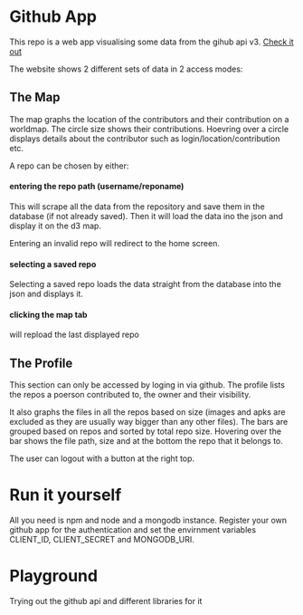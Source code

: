# Github App

This repo is a web app visualising some data from the gihub api v3.
[Check it out](https://a-github.herokuapp.com/)

The website shows 2 different sets of data in 2 access modes:

## The Map

The map graphs the location of the contributors and their contribution on a worldmap.
The circle size shows their contributions.
Hoevring over a circle displays details about the contributor such as login/location/contribution etc.

A repo can be chosen by either:

#### entering the repo path (username/reponame)

This will scrape all the data from the repository and save them in the database (if not already saved).
Then it will load the data ino the json and display it on the d3 map.

Entering an invalid repo will redirect to the home screen.

#### selecting a saved repo

Selecting a saved repo loads the data straight from the database into the json and displays it.

#### clicking the map tab

will repload the last displayed repo

## The Profile

This section can only be accessed by loging in via github.
The profile lists the repos a poerson contributed to, the owner and their visibility.

It also graphs the files in all the repos based on size (images and apks are excluded as they are usually way bigger than any other files). The bars are grouped based on repos and sorted by total repo size.
Hovering over the bar shows the file path, size and at the bottom the repo that it belongs to.

The user can logout with a button at the right top.

# Run it yourself

All you need is npm and node and a mongodb instance.
Register your own github app for the authentication and set the envirnment variables CLIENT\_ID, CLIENT_SECRET and MONGODB\_URI.

# Playground

Trying out the github api and different libraries for it
